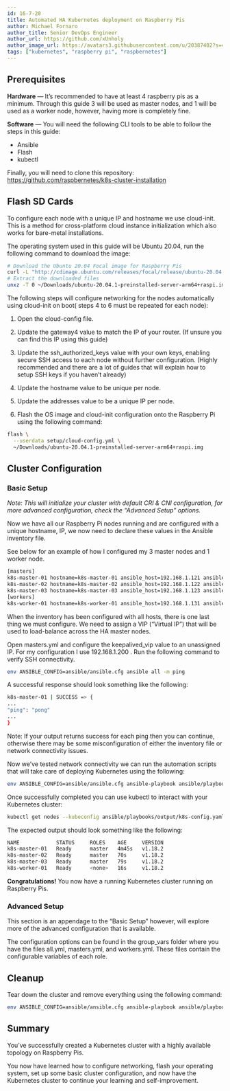 ```yaml
---
id: 16-7-20
title: Automated HA Kubernetes deployment on Raspberry Pis
author: Michael Fornaro
author_title: Senior DevOps Engineer
author_url: https://github.com/xUnholy
author_image_url: https://avatars3.githubusercontent.com/u/20387402?s=400&u=fbb33b14f7f7328a98ea87dc162a334c9bc97523&v=4
tags: ["kubernetes", "raspberry pi", "raspbernetes"]
---
```


<!--truncate-->

## Prerequisites

**Hardware** — It’s recommended to have at least 4 raspberry pis as a minimum. Through this guide 3 will be used as master nodes, and 1 will be used as a worker node, however, having more is completely fine.

**Software** — You will need the following CLI tools to be able to follow the steps in this guide:

- Ansible
- Flash
- kubectl

Finally, you will need to clone this repository: https://github.com/raspbernetes/k8s-cluster-installation

## Flash SD Cards

To configure each node with a unique IP and hostname we use cloud-init. This is a method for cross-platform cloud instance initialization which also works for bare-metal installations.

The operating system used in this guide will be Ubuntu 20.04, run the following command to download the image:

```bash
# Download the Ubuntu 20.04 Focal image for Raspberry Pis
curl -L "http://cdimage.ubuntu.com/releases/focal/release/ubuntu-20.04.1-preinstalled-server-arm64+raspi.img.xz" -o ~/Downloads/ubuntu-20.04.1-preinstalled-server-arm64+raspi.img.xz
# Extract the downloaded files
unxz -T 0 ~/Downloads/ubuntu-20.04.1-preinstalled-server-arm64+raspi.img.xz
```

The following steps will configure networking for the nodes automatically using cloud-init on boot( steps 4 to 6 must be repeated for each node):

1. Open the cloud-config file.

2. Update the gateway4 value to match the IP of your router. (If unsure you can find this IP using this guide)

3. Update the ssh_authorized_keys value with your own keys, enabling secure SSH access to each node without further configuration. (Highly recommended and there are a lot of guides that will explain how to setup SSH keys if you haven’t already)

4. Update the hostname value to be unique per node.

5. Update the addresses value to be a unique IP per node.

6. Flash the OS image and cloud-init configuration onto the Raspberry Pi using the following command:

```bash
flash \
  --userdata setup/cloud-config.yml \
  ~/Downloads/ubuntu-20.04.1-preinstalled-server-arm64+raspi.img
```

## Cluster Configuration

### Basic Setup

*Note: This will initialize your cluster with default CRI & CNI configuration, for more advanced configuration, check the “Advanced Setup” options.*

Now we have all our Raspberry Pi nodes running and are configured with a unique hostname, IP, we now need to declare these values in the Ansible inventory file.

See below for an example of how I configured my 3 master nodes and 1 worker node.

```bash
[masters]
k8s-master-01 hostname=k8s-master-01 ansible_host=192.168.1.121 ansible_user=pi
k8s-master-02 hostname=k8s-master-02 ansible_host=192.168.1.122 ansible_user=pi
k8s-master-03 hostname=k8s-master-03 ansible_host=192.168.1.123 ansible_user=pi
[workers]
k8s-worker-01 hostname=k8s-worker-01 ansible_host=192.168.1.131 ansible_user=pi
```

When the inventory has been configured with all hosts, there is one last thing we must configure. We need to assign a VIP (“Virtual IP”) that will be used to load-balance across the HA master nodes.

Open masters.yml and configure the keepalived_vip value to an unassigned IP. For my configuration I use 192.168.1.200 .
Run the following command to verify SSH connectivity.

```bash
env ANSIBLE_CONFIG=ansible/ansible.cfg ansible all -m ping
```

A successful response should look something like the following:

```bash
k8s-master-01 | SUCCESS => {
...
"ping": "pong"
...
}
```

Note: If your output returns success for each ping then you can continue, otherwise there may be some misconfiguration of either the inventory file or network connectivity issues.

Now we’ve tested network connectivity we can run the automation scripts that will take care of deploying Kubernetes using the following:

```bash
env ANSIBLE_CONFIG=ansible/ansible.cfg ansible-playbook ansible/playbooks/all.yml
```

Once successfully completed you can use kubectl to interact with your Kubernetes cluster:

```bash
kubectl get nodes --kubeconfig ansible/playbooks/output/k8s-config.yaml
```

The expected output should look something like the following:

```bash
NAME            STATUS     ROLES    AGE     VERSION
k8s-master-01   Ready      master   4m45s   v1.18.2
k8s-master-02   Ready      master   70s     v1.18.2
k8s-master-03   Ready      master   79s     v1.18.2
k8s-worker-01   Ready      <none>   16s     v1.18.2
```

**Congratulations!** You now have a running Kubernetes cluster running on Raspberry Pis.

### Advanced Setup

This section is an appendage to the “Basic Setup” however, will explore more of the advanced configuration that is available.

The configuration options can be found in the group_vars folder where you have the files all.yml, masters.yml, and workers.yml. These files contain the configurable variables of each role.

## Cleanup

Tear down the cluster and remove everything using the following command:

```bash
env ANSIBLE_CONFIG=ansible/ansible.cfg ansible-playbook ansible/playbooks/nuke.yml
```

## Summary

You’ve successfully created a Kubernetes cluster with a highly available topology on Raspberry Pis.

You now have learned how to configure networking, flash your operating system, set up some basic cluster configuration, and now have the Kubernetes cluster to continue your learning and self-improvement.
